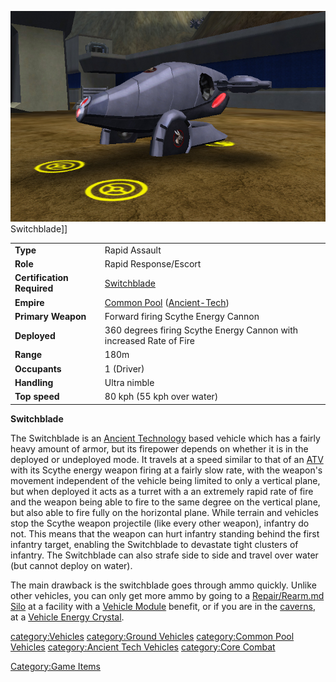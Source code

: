 ![](images/SwitchbladePicture.jpg "fig:SwitchbladePicture.jpg") Switchblade\]\]

|                            |                                                                       |
| -------------------------- | --------------------------------------------------------------------- |
| **Type**                   | Rapid Assault                                                         |
| **Role**                   | Rapid Response/Escort                                                 |
| **Certification Required** | [Switchblade](<Switchblade_(Certification)>)                          |
| **Empire**                 | [Common Pool](Common_Pool.md) ([Ancient-Tech](Ancient_Technology.md)) |
| **Primary Weapon**         | Forward firing Scythe Energy Cannon                                   |
| **Deployed**               | 360 degrees firing Scythe Energy Cannon with increased Rate of Fire   |
| **Range**                  | 180m                                                                  |
| **Occupants**              | 1 (Driver)                                                            |
| **Handling**               | Ultra nimble                                                          |
| **Top speed**              | 80 kph (55 kph over water)                                            |

**Switchblade**

The Switchblade is an [Ancient
Technology](Ancient_Technology.md) based vehicle which has a
fairly heavy amount of armor, but its firepower depends on whether it is
in the deployed or undeployed mode. It travels at a speed similar to
that of an [ATV](ATV.md) with its Scythe energy weapon firing at
a fairly slow rate, with the weapon's movement independent of the
vehicle being limited to only a vertical plane, but when deployed it
acts as a turret with a an extremely rapid rate of fire and the weapon
being able to fire to the same degree on the vertical plane, but also
able to fire fully on the horizontal plane. While terrain and vehicles
stop the Scythe weapon projectile (like every other weapon), infantry do
not. This means that the weapon can hurt infantry standing behind the
first infantry target, enabling the Switchblade to devastate tight
clusters of infantry. The Switchblade can also strafe side to side and
travel over water (but cannot deploy on water).

The main drawback is the switchblade goes through ammo quickly. Unlike
other vehicles, you can only get more ammo by going to a [Repair/Rearm.md
Silo](Repair_Rearm_Silo.md) at a facility with a [Vehicle
Module](Vehicle_Module.md) benefit, or if you are in the
[caverns](caverns.md), at a [Vehicle Energy
Crystal](Vehicle_Energy_Crystal.md).

[category:Vehicles](category:Vehicles.md) [category:Ground
Vehicles](category:Ground_Vehicles.md) [category:Common Pool
Vehicles](category:Common_Pool_Vehicles.md) [category:Ancient
Tech Vehicles](category:Ancient_Tech_Vehicles.md) [category:Core
Combat](category:Core_Combat.md)

[Category:Game Items](Category:Game_Items.md)
